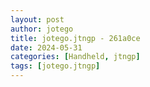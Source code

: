 ```yaml
---
layout: post
author: jotego
title: jotego.jtngp - 261a0ce
date: 2024-05-31
categories: [Handheld, jtngp]
tags: [jotego.jtngp]
---
```



